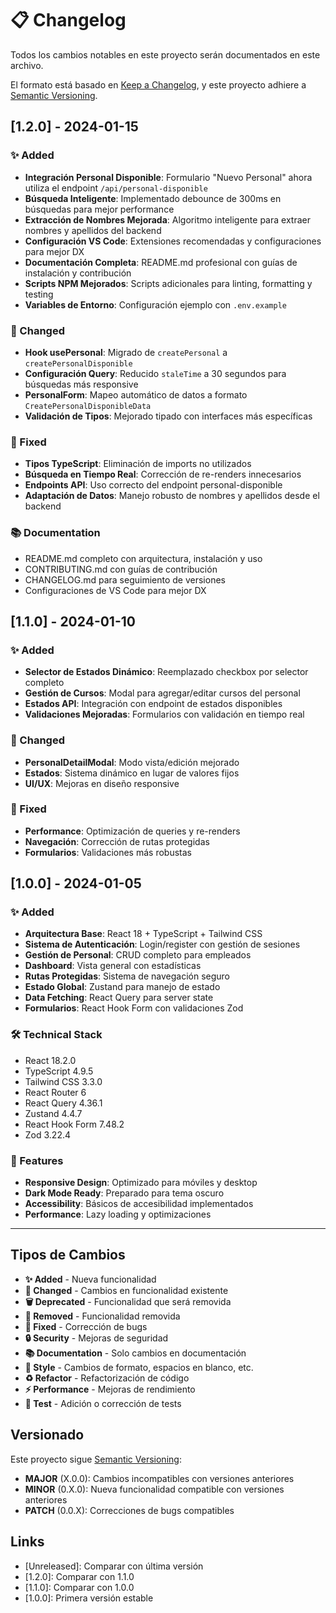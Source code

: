 # 📋 Changelog

Todos los cambios notables en este proyecto serán documentados en este archivo.

El formato está basado en [Keep a Changelog](https://keepachangelog.com/en/1.0.0/),
y este proyecto adhiere a [Semantic Versioning](https://semver.org/spec/v2.0.0.html).

## [1.2.0] - 2024-01-15

### ✨ Added
- **Integración Personal Disponible**: Formulario "Nuevo Personal" ahora utiliza el endpoint `/api/personal-disponible`
- **Búsqueda Inteligente**: Implementado debounce de 300ms en búsquedas para mejor performance
- **Extracción de Nombres Mejorada**: Algoritmo inteligente para extraer nombres y apellidos del backend
- **Configuración VS Code**: Extensiones recomendadas y configuraciones para mejor DX
- **Documentación Completa**: README.md profesional con guías de instalación y contribución
- **Scripts NPM Mejorados**: Scripts adicionales para linting, formatting y testing
- **Variables de Entorno**: Configuración ejemplo con `.env.example`

### 🔧 Changed
- **Hook usePersonal**: Migrado de `createPersonal` a `createPersonalDisponible`
- **Configuración Query**: Reducido `staleTime` a 30 segundos para búsquedas más responsive
- **PersonalForm**: Mapeo automático de datos a formato `CreatePersonalDisponibleData`
- **Validación de Tipos**: Mejorado tipado con interfaces más específicas

### 🐛 Fixed
- **Tipos TypeScript**: Eliminación de imports no utilizados
- **Búsqueda en Tiempo Real**: Corrección de re-renders innecesarios
- **Endpoints API**: Uso correcto del endpoint personal-disponible
- **Adaptación de Datos**: Manejo robusto de nombres y apellidos desde el backend

### 📚 Documentation
- README.md completo con arquitectura, instalación y uso
- CONTRIBUTING.md con guías de contribución
- CHANGELOG.md para seguimiento de versiones
- Configuraciones de VS Code para mejor DX

## [1.1.0] - 2024-01-10

### ✨ Added
- **Selector de Estados Dinámico**: Reemplazado checkbox por selector completo
- **Gestión de Cursos**: Modal para agregar/editar cursos del personal
- **Estados API**: Integración con endpoint de estados disponibles
- **Validaciones Mejoradas**: Formularios con validación en tiempo real

### 🔧 Changed
- **PersonalDetailModal**: Modo vista/edición mejorado
- **Estados**: Sistema dinámico en lugar de valores fijos
- **UI/UX**: Mejoras en diseño responsive

### 🐛 Fixed
- **Performance**: Optimización de queries y re-renders
- **Navegación**: Corrección de rutas protegidas
- **Formularios**: Validaciones más robustas

## [1.0.0] - 2024-01-05

### ✨ Added
- **Arquitectura Base**: React 18 + TypeScript + Tailwind CSS
- **Sistema de Autenticación**: Login/register con gestión de sesiones
- **Gestión de Personal**: CRUD completo para empleados
- **Dashboard**: Vista general con estadísticas
- **Rutas Protegidas**: Sistema de navegación seguro
- **Estado Global**: Zustand para manejo de estado
- **Data Fetching**: React Query para server state
- **Formularios**: React Hook Form con validaciones Zod

### 🛠️ Technical Stack
- React 18.2.0
- TypeScript 4.9.5
- Tailwind CSS 3.3.0
- React Router 6
- React Query 4.36.1
- Zustand 4.4.7
- React Hook Form 7.48.2
- Zod 3.22.4

### 📱 Features
- **Responsive Design**: Optimizado para móviles y desktop
- **Dark Mode Ready**: Preparado para tema oscuro
- **Accessibility**: Básicos de accesibilidad implementados
- **Performance**: Lazy loading y optimizaciones

---

## Tipos de Cambios

- **✨ Added** - Nueva funcionalidad
- **🔧 Changed** - Cambios en funcionalidad existente
- **🗑️ Deprecated** - Funcionalidad que será removida
- **🚫 Removed** - Funcionalidad removida
- **🐛 Fixed** - Corrección de bugs
- **🔒 Security** - Mejoras de seguridad
- **📚 Documentation** - Solo cambios en documentación
- **🎨 Style** - Cambios de formato, espacios en blanco, etc.
- **♻️ Refactor** - Refactorización de código
- **⚡ Performance** - Mejoras de rendimiento
- **🧪 Test** - Adición o corrección de tests

## Versionado

Este proyecto sigue [Semantic Versioning](https://semver.org/):

- **MAJOR** (X.0.0): Cambios incompatibles con versiones anteriores
- **MINOR** (0.X.0): Nueva funcionalidad compatible con versiones anteriores
- **PATCH** (0.0.X): Correcciones de bugs compatibles

## Links

- [Unreleased]: Comparar con última versión
- [1.2.0]: Comparar con 1.1.0
- [1.1.0]: Comparar con 1.0.0
- [1.0.0]: Primera versión estable
